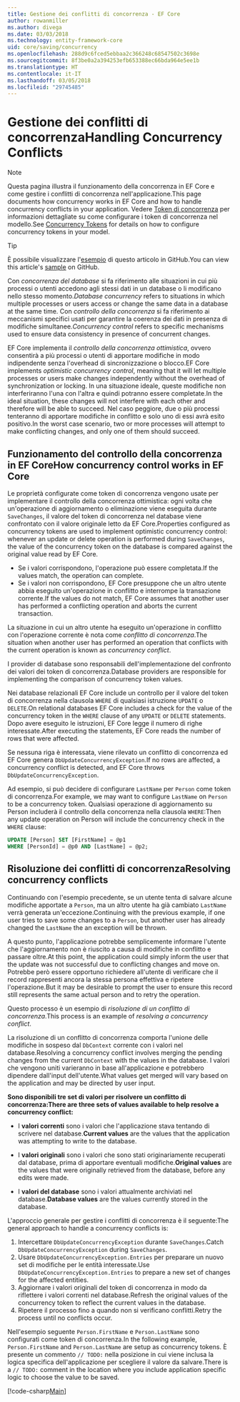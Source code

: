 ```yaml
---
title: Gestione dei conflitti di concorrenza - EF Core
author: rowanmiller
ms.author: divega
ms.date: 03/03/2018
ms.technology: entity-framework-core
uid: core/saving/concurrency
ms.openlocfilehash: 288d9c6fced5ebbaa2c366248c68547502c3698e
ms.sourcegitcommit: 8f3be0a2a394253efb653388ec66bda964e5ee1b
ms.translationtype: HT
ms.contentlocale: it-IT
ms.lasthandoff: 03/05/2018
ms.locfileid: "29745485"
---
```

# <a name="handling-concurrency-conflicts"></a><span data-ttu-id="24a1d-102">Gestione dei conflitti di concorrenza</span><span class="sxs-lookup"><span data-stu-id="24a1d-102">Handling Concurrency Conflicts</span></span>

> [!NOTE]
> <span data-ttu-id="24a1d-103">Questa pagina illustra il funzionamento della concorrenza in EF Core e come gestire i conflitti di concorrenza nell'applicazione.</span><span class="sxs-lookup"><span data-stu-id="24a1d-103">This page documents how concurrency works in EF Core and how to handle concurrency conflicts in your application.</span></span> <span data-ttu-id="24a1d-104">Vedere [Token di concorrenza](xref:core/modeling/concurrency) per informazioni dettagliate su come configurare i token di concorrenza nel modello.</span><span class="sxs-lookup"><span data-stu-id="24a1d-104">See [Concurrency Tokens](xref:core/modeling/concurrency) for details on how to configure concurrency tokens in your model.</span></span>

> [!TIP]
> <span data-ttu-id="24a1d-105">È possibile visualizzare l'[esempio](https://github.com/aspnet/EntityFramework.Docs/tree/master/samples/core/Saving/Saving/Concurrency/) di questo articolo in GitHub.</span><span class="sxs-lookup"><span data-stu-id="24a1d-105">You can view this article's [sample](https://github.com/aspnet/EntityFramework.Docs/tree/master/samples/core/Saving/Saving/Concurrency/) on GitHub.</span></span>

<span data-ttu-id="24a1d-106">Con _concorrenza del database_ si fa riferimento alle situazioni in cui più processi o utenti accedono agli stessi dati in un database o li modificano nello stesso momento.</span><span class="sxs-lookup"><span data-stu-id="24a1d-106">_Database concurrency_ refers to situations in which multiple processes or users access or change the same data in a database at the same time.</span></span> <span data-ttu-id="24a1d-107">Con _controllo della concorrenza_ si fa riferimento ai meccanismi specifici usati per garantire la coerenza dei dati in presenza di modifiche simultanee.</span><span class="sxs-lookup"><span data-stu-id="24a1d-107">_Concurrency control_ refers to specific mechanisms used to ensure data consistency in presence of concurrent changes.</span></span>

<span data-ttu-id="24a1d-108">EF Core implementa il _controllo della concorrenza ottimistica_, ovvero consentirà a più processi o utenti di apportare modifiche in modo indipendente senza l'overhead di sincronizzazione o blocco.</span><span class="sxs-lookup"><span data-stu-id="24a1d-108">EF Core implements _optimistic concurrency control_, meaning that it will let multiple processes or users make changes independently without the overhead of synchronization or locking.</span></span> <span data-ttu-id="24a1d-109">In una situazione ideale, queste modifiche non interferiranno l'una con l'altra e quindi potranno essere completate.</span><span class="sxs-lookup"><span data-stu-id="24a1d-109">In the ideal situation, these changes will not interfere with each other and therefore will be able to succeed.</span></span> <span data-ttu-id="24a1d-110">Nel caso peggiore, due o più processi tenteranno di apportare modifiche in conflitto e solo uno di essi avrà esito positivo.</span><span class="sxs-lookup"><span data-stu-id="24a1d-110">In the worst case scenario, two or more processes will attempt to make conflicting changes, and only one of them should succeed.</span></span>

## <a name="how-concurrency-control-works-in-ef-core"></a><span data-ttu-id="24a1d-111">Funzionamento del controllo della concorrenza in EF Core</span><span class="sxs-lookup"><span data-stu-id="24a1d-111">How concurrency control works in EF Core</span></span>

<span data-ttu-id="24a1d-112">Le proprietà configurate come token di concorrenza vengono usate per implementare il controllo della concorrenza ottimistica: ogni volta che un'operazione di aggiornamento o eliminazione viene eseguita durante `SaveChanges`, il valore del token di concorrenza nel database viene confrontato con il valore originale letto da EF Core.</span><span class="sxs-lookup"><span data-stu-id="24a1d-112">Properties configured as concurrency tokens are used to implement optimistic concurrency control: whenever an update or delete operation is performed during `SaveChanges`, the value of the concurrency token on the database is compared against the original value read by EF Core.</span></span>

- <span data-ttu-id="24a1d-113">Se i valori corrispondono, l'operazione può essere completata.</span><span class="sxs-lookup"><span data-stu-id="24a1d-113">If the values match, the operation can complete.</span></span>
- <span data-ttu-id="24a1d-114">Se i valori non corrispondono, EF Core presuppone che un altro utente abbia eseguito un'operazione in conflitto e interrompe la transazione corrente.</span><span class="sxs-lookup"><span data-stu-id="24a1d-114">If the values do not match, EF Core assumes that another user has performed a conflicting operation and aborts the current transaction.</span></span>

<span data-ttu-id="24a1d-115">La situazione in cui un altro utente ha eseguito un'operazione in conflitto con l'operazione corrente è nota come _conflitto di concorrenza_.</span><span class="sxs-lookup"><span data-stu-id="24a1d-115">The situation when another user has performed an operation that conflicts with the current operation is known as _concurrency conflict_.</span></span>

<span data-ttu-id="24a1d-116">I provider di database sono responsabili dell'implementazione del confronto dei valori dei token di concorrenza.</span><span class="sxs-lookup"><span data-stu-id="24a1d-116">Database providers are responsible for implementing the comparison of concurrency token values.</span></span>

<span data-ttu-id="24a1d-117">Nei database relazionali EF Core include un controllo per il valore del token di concorrenza nella clausola `WHERE` di qualsiasi istruzione `UPDATE` o `DELETE`.</span><span class="sxs-lookup"><span data-stu-id="24a1d-117">On relational databases EF Core includes a check for the value of the concurrency token in the `WHERE` clause of any `UPDATE` or `DELETE` statements.</span></span> <span data-ttu-id="24a1d-118">Dopo avere eseguito le istruzioni, EF Core legge il numero di righe interessate.</span><span class="sxs-lookup"><span data-stu-id="24a1d-118">After executing the statements, EF Core reads the number of rows that were affected.</span></span>

<span data-ttu-id="24a1d-119">Se nessuna riga è interessata, viene rilevato un conflitto di concorrenza ed EF Core genera `DbUpdateConcurrencyException`.</span><span class="sxs-lookup"><span data-stu-id="24a1d-119">If no rows are affected, a concurrency conflict is detected, and EF Core throws `DbUpdateConcurrencyException`.</span></span>

<span data-ttu-id="24a1d-120">Ad esempio, si può decidere di configurare `LastName` per `Person` come token di concorrenza.</span><span class="sxs-lookup"><span data-stu-id="24a1d-120">For example, we may want to configure `LastName` on `Person` to be a concurrency token.</span></span> <span data-ttu-id="24a1d-121">Qualsiasi operazione di aggiornamento su Person includerà il controllo della concorrenza nella clausola `WHERE`:</span><span class="sxs-lookup"><span data-stu-id="24a1d-121">Then any update operation on Person will include the concurrency check in the `WHERE` clause:</span></span>

``` sql
UPDATE [Person] SET [FirstName] = @p1
WHERE [PersonId] = @p0 AND [LastName] = @p2;
```

## <a name="resolving-concurrency-conflicts"></a><span data-ttu-id="24a1d-122">Risoluzione dei conflitti di concorrenza</span><span class="sxs-lookup"><span data-stu-id="24a1d-122">Resolving concurrency conflicts</span></span>

<span data-ttu-id="24a1d-123">Continuando con l'esempio precedente, se un utente tenta di salvare alcune modifiche apportate a `Person`, ma un altro utente ha già cambiato `LastName` verrà generata un'eccezione.</span><span class="sxs-lookup"><span data-stu-id="24a1d-123">Continuing with the previous example, if one user tries to save some changes to a `Person`, but another user has already changed the `LastName` the an exception will be thrown.</span></span>

<span data-ttu-id="24a1d-124">A questo punto, l'applicazione potrebbe semplicemente informare l'utente che l'aggiornamento non è riuscito a causa di modifiche in conflitto e passare oltre.</span><span class="sxs-lookup"><span data-stu-id="24a1d-124">At this point, the application could simply inform the user that the update was not successful due to conflicting changes and move on.</span></span> <span data-ttu-id="24a1d-125">Potrebbe però essere opportuno richiedere all'utente di verificare che il record rappresenti ancora la stessa persona effettiva e ripetere l'operazione.</span><span class="sxs-lookup"><span data-stu-id="24a1d-125">But it may be desirable to prompt the user to ensure this record still represents the same actual person and to retry the operation.</span></span>

<span data-ttu-id="24a1d-126">Questo processo è un esempio di _risoluzione di un conflitto di concorrenza_.</span><span class="sxs-lookup"><span data-stu-id="24a1d-126">This process is an example of _resolving a concurrency conflict_.</span></span>

<span data-ttu-id="24a1d-127">La risoluzione di un conflitto di concorrenza comporta l'unione delle modifiche in sospeso dal `DbContext` corrente con i valori nel database.</span><span class="sxs-lookup"><span data-stu-id="24a1d-127">Resolving a concurrency conflict involves merging the pending changes from the current `DbContext` with the values in the database.</span></span> <span data-ttu-id="24a1d-128">I valori che vengono uniti varieranno in base all'applicazione e potrebbero dipendere dall'input dell'utente.</span><span class="sxs-lookup"><span data-stu-id="24a1d-128">What values get merged will vary based on the application and may be directed by user input.</span></span>

<span data-ttu-id="24a1d-129">**Sono disponibili tre set di valori per risolvere un conflitto di concorrenza:**</span><span class="sxs-lookup"><span data-stu-id="24a1d-129">**There are three sets of values available to help resolve a concurrency conflict:**</span></span>

* <span data-ttu-id="24a1d-130">I **valori correnti** sono i valori che l'applicazione stava tentando di scrivere nel database.</span><span class="sxs-lookup"><span data-stu-id="24a1d-130">**Current values** are the values that the application was attempting to write to the database.</span></span>

* <span data-ttu-id="24a1d-131">I **valori originali** sono i valori che sono stati originariamente recuperati dal database, prima di apportare eventuali modifiche.</span><span class="sxs-lookup"><span data-stu-id="24a1d-131">**Original values** are the values that were originally retrieved from the database, before any edits were made.</span></span>

* <span data-ttu-id="24a1d-132">I **valori del database** sono i valori attualmente archiviati nel database.</span><span class="sxs-lookup"><span data-stu-id="24a1d-132">**Database values** are the values currently stored in the database.</span></span>

<span data-ttu-id="24a1d-133">L'approccio generale per gestire i conflitti di concorrenza è il seguente:</span><span class="sxs-lookup"><span data-stu-id="24a1d-133">The general approach to handle a concurrency conflicts is:</span></span>

1. <span data-ttu-id="24a1d-134">Intercettare `DbUpdateConcurrencyException` durante `SaveChanges`.</span><span class="sxs-lookup"><span data-stu-id="24a1d-134">Catch `DbUpdateConcurrencyException` during `SaveChanges`.</span></span>
2. <span data-ttu-id="24a1d-135">Usare `DbUpdateConcurrencyException.Entries` per preparare un nuovo set di modifiche per le entità interessate.</span><span class="sxs-lookup"><span data-stu-id="24a1d-135">Use `DbUpdateConcurrencyException.Entries` to prepare a new set of changes for the affected entities.</span></span>
3. <span data-ttu-id="24a1d-136">Aggiornare i valori originali del token di concorrenza in modo da riflettere i valori correnti nel database.</span><span class="sxs-lookup"><span data-stu-id="24a1d-136">Refresh the original values of the concurrency token to reflect the current values in the database.</span></span>
4. <span data-ttu-id="24a1d-137">Ripetere il processo fino a quando non si verificano conflitti.</span><span class="sxs-lookup"><span data-stu-id="24a1d-137">Retry the process until no conflicts occur.</span></span>

<span data-ttu-id="24a1d-138">Nell'esempio seguente `Person.FirstName` e `Person.LastName` sono configurati come token di concorrenza.</span><span class="sxs-lookup"><span data-stu-id="24a1d-138">In the following example, `Person.FirstName` and `Person.LastName` are setup as concurrency tokens.</span></span> <span data-ttu-id="24a1d-139">È presente un commento `// TODO:` nella posizione in cui viene inclusa la logica specifica dell'applicazione per scegliere il valore da salvare.</span><span class="sxs-lookup"><span data-stu-id="24a1d-139">There is a `// TODO:` comment in the location where you include application specific logic to choose the value to be saved.</span></span>

[!code-csharp[Main](../../../samples/core/Saving/Saving/Concurrency/Sample.cs?name=ConcurrencyHandlingCode&highlight=34-35)]
